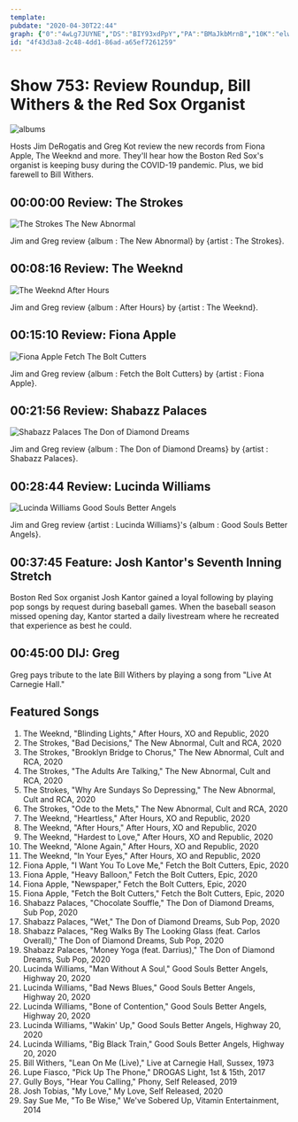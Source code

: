 ```yaml
---
template: 
pubdate: "2020-04-30T22:44"
graph: {"0":"4wLg7JUYNE","DS":"BIY93xdPpY","PA":"BMaJkbMrnB","10K":"elwMrlAWNx","1BW":"BDOWWlsqs8"}
id: "4f43d3a8-2c48-4dd1-86ad-a65ef7261259"
---
```






# Show 753: Review Roundup, Bill Withers & the Red Sox Organist

![albums](https://api.wbez.org/v2/images/39657081-17ee-4f2c-b434-585090ec5568.jpg?width=960&height=378&mode=ASPECT_WIDTH)

Hosts Jim DeRogatis and Greg Kot review the new records from Fiona Apple, The Weeknd and more. They'll hear how the Boston Red Sox's organist is keeping busy during the COVID-19 pandemic. Plus, we bid farewell to Bill Withers.



## 00:00:00 Review: The Strokes

![The Strokes The New Abnormal](https://static.soundopinions.org/assets/753/01.jpg)

Jim and Greg review {album : The New Abnormal} by {artist : The Strokes}.



## 00:08:16 Review: The Weeknd

![The Weeknd After Hours](https://static.soundopinions.org/assets/753/DS12.jpg)

Jim and Greg review {album : After Hours} by {artist : The Weeknd}.



## 00:15:10 Review: Fiona Apple

![Fiona Apple Fetch The Bolt Cutters](https://static.soundopinions.org/assets/753/PA1.jpg)

Jim and Greg review {album : Fetch the Bolt Cutters} by {artist : Fiona Apple}.



## 00:21:56 Review: Shabazz Palaces

![Shabazz Palaces The Don of Diamond Dreams](https://static.soundopinions.org/assets/753/10K1.jpg)

Jim and Greg review {album : The Don of Diamond Dreams} by {artist : Shabazz Palaces}.



## 00:28:44 Review: Lucinda Williams

![Lucinda Williams Good Souls Better Angels](https://static.soundopinions.org/assets/753/1BW1.jpg)

Jim and Greg review {artist : Lucinda Williams}'s {album : Good Souls Better Angels}.



## 00:37:45 Feature: Josh Kantor's Seventh Inning Stretch

Boston Red Sox organist Josh Kantor gained a loyal following by playing pop songs by request during baseball games. When the baseball season missed opening day, Kantor started a daily livestream where he recreated that experience as best he could.



## 00:45:00 DIJ: Greg

Greg pays tribute to the late Bill Withers by playing a song from "Live At Carnegie Hall."



## Featured Songs

1. The Weeknd, "Blinding Lights," After Hours, XO and Republic, 2020
2. The Strokes, "Bad Decisions," The New Abnormal, Cult and RCA, 2020
3. The Strokes, "Brooklyn Bridge to Chorus," The New Abnormal, Cult and RCA, 2020
4. The Strokes, "The Adults Are Talking," The New Abnormal, Cult and RCA, 2020
5. The Strokes, "Why Are Sundays So Depressing," The New Abnormal, Cult and RCA, 2020
6. The Strokes, "Ode to the Mets," The New Abnormal, Cult and RCA, 2020
7. The Weeknd, "Heartless," After Hours, XO and Republic, 2020
8. The Weeknd, "After Hours," After Hours, XO and Republic, 2020
9. The Weeknd, "Hardest to Love," After Hours, XO and Republic, 2020
10. The Weeknd, "Alone Again," After Hours, XO and Republic, 2020
11. The Weeknd, "In Your Eyes," After Hours, XO and Republic, 2020
12. Fiona Apple, "I Want You To Love Me," Fetch the Bolt Cutters, Epic, 2020
13. Fiona Apple, "Heavy Balloon," Fetch the Bolt Cutters, Epic, 2020
14. Fiona Apple, "Newspaper," Fetch the Bolt Cutters, Epic, 2020
15. Fiona Apple, "Fetch the Bolt Cutters," Fetch the Bolt Cutters, Epic, 2020
16. Shabazz Palaces, "Chocolate Souffle," The Don of Diamond Dreams, Sub Pop, 2020
17. Shabazz Palaces, "Wet," The Don of Diamond Dreams, Sub Pop, 2020
18. Shabazz Palaces, "Reg Walks By The Looking Glass (feat. Carlos Overall)," The Don of Diamond Dreams, Sub Pop, 2020
19. Shabazz Palaces, "Money Yoga (feat. Darrius)," The Don of Diamond Dreams, Sub Pop, 2020
20. Lucinda Williams, "Man Without A Soul," Good Souls Better Angels, Highway 20, 2020
21. Lucinda Williams, "Bad News Blues," Good Souls Better Angels, Highway 20, 2020
22. Lucinda Williams, "Bone of Contention," Good Souls Better Angels, Highway 20, 2020
23. Lucinda Williams, "Wakin' Up," Good Souls Better Angels, Highway 20, 2020
24. Lucinda Williams, "Big Black Train," Good Souls Better Angels, Highway 20, 2020
25. Bill Withers, "Lean On Me (Live)," Live at Carnegie Hall, Sussex, 1973
26. Lupe Fiasco, "Pick Up The Phone," DROGAS Light, 1st & 15th, 2017
27. Gully Boys, "Hear You Calling," Phony, Self Released, 2019
28. Josh Tobias, "My Love," My Love, Self Released, 2020
29. Say Sue Me, "To Be Wise," We've Sobered Up, Vitamin Entertainment, 2014